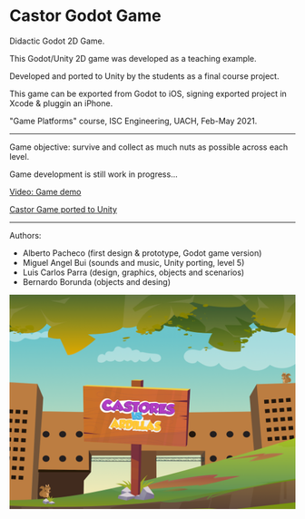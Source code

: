 # Castor Godot Game

Didactic Godot 2D Game.

This Godot/Unity 2D game was developed as a teaching example.

Developed and ported to Unity by the students as a final course project.

This game can be exported from Godot to iOS, signing exported project in Xcode & pluggin an iPhone.

"Game Platforms" course, ISC Engineering, UACH, Feb-May 2021.

----

Game objective: survive and collect as much nuts as possible across each level.

Game development is still work in progress...

[Video: Game demo](https://youtu.be/6aCanEZozEE) 

[Castor Game ported to Unity](https://github.com/Platqr/CastoresUnityPort)

----

Authors:
- Alberto Pacheco (first design & prototype, Godot game version)
- Miguel Angel Bui (sounds and music, Unity porting, level 5)
- Luis Carlos Parra (design, graphics, objects and scenarios)
- Bernardo Borunda (objects and desing)

![Splashscreen](/splash1024png.png)
